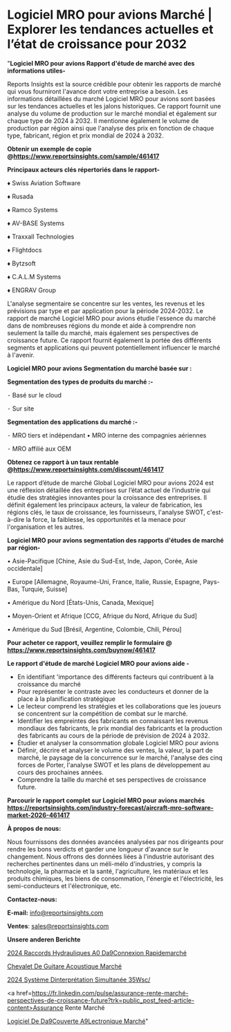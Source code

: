 # Logiciel MRO pour avions Marché | Explorer les tendances actuelles et l’état de croissance pour 2032

"<strong>Logiciel MRO pour avions Rapport d'étude de marché avec des informations utiles-</strong>

Reports Insights est la source crédible pour obtenir les rapports de marché qui vous fourniront l'avance dont votre entreprise a besoin. Les informations détaillées du marché Logiciel MRO pour avions sont basées sur les tendances actuelles et les jalons historiques. Ce rapport fournit une analyse du volume de production sur le marché mondial et également sur chaque type de 2024 à 2032. Il mentionne également le volume de production par région ainsi que l'analyse des prix en fonction de chaque type, fabricant, région et prix mondial de 2024 à 2032.

<strong><b>Obtenir un exemple de copie @</b></strong><a href=https://www.reportsinsights.com/sample/461417><strong><b>https://www.reportsinsights.com/sample/461417</b></strong></a>

<b>Principaux acteurs clés répertoriés dans le rapport-</b>

<b> </b>♦ Swiss Aviation Software

♦ Rusada

♦ Ramco Systems

♦ AV-BASE Systems

♦ Traxxall Technologies

♦ Flightdocs

♦ Bytzsoft

♦ C.A.L.M Systems

♦ ENGRAV Group

L'analyse segmentaire se concentre sur les ventes, les revenus et les prévisions par type et par application pour la période 2024-2032. Le rapport de marché Logiciel MRO pour avions étudie l'essence du marché dans de nombreuses régions du monde et aide à comprendre non seulement la taille du marché, mais également ses perspectives de croissance future. Ce rapport fournit également la portée des différents segments et applications qui peuvent potentiellement influencer le marché à l'avenir.

<strong>Logiciel MRO pour avions Segmentation du marché basée sur :</strong>

<strong>Segmentation des types de produits du marché :-</strong>

⁃ Basé sur le cloud

⁃ Sur site

<strong>Segmentation des applications du marché :-</strong>

⁃ MRO tiers et indépendant
• MRO interne des compagnies aériennes

⁃ MRO affilié aux OEM

<strong><b>Obtenez ce rapport à un taux rentable @</b></strong><a href=https://www.reportsinsights.com/discount/461417><strong><b>https://www.reportsinsights.com/discount/461417</b></strong></a>

Le rapport d’étude de marché Global Logiciel MRO pour avions 2024 est une réflexion détaillée des entreprises sur l’état actuel de l’industrie qui étudie des stratégies innovantes pour la croissance des entreprises. Il définit également les principaux acteurs, la valeur de fabrication, les régions clés, le taux de croissance, les fournisseurs, l'analyse SWOT, c'est-à-dire la force, la faiblesse, les opportunités et la menace pour l'organisation et les autres.

<strong>Logiciel MRO pour avions segmentation des rapports d'études de marché par région-</strong>

• Asie-Pacifique [Chine, Asie du Sud-Est, Inde, Japon, Corée, Asie occidentale]

• Europe [Allemagne, Royaume-Uni, France, Italie, Russie, Espagne, Pays-Bas, Turquie, Suisse]

• Amérique du Nord [États-Unis, Canada, Mexique]

• Moyen-Orient et Afrique [CCG, Afrique du Nord, Afrique du Sud]

• Amérique du Sud [Brésil, Argentine, Colombie, Chili, Pérou]

<strong>Pour acheter ce rapport, veuillez remplir le formulaire @   <a href=https://www.reportsinsights.com/buynow/461417>https://www.reportsinsights.com/buynow/461417</a></strong>

<strong>Le rapport d'étude de marché Logiciel MRO pour avions aide -</strong>
<ul>
  <li>En identifiant 'importance des différents facteurs qui contribuent à la croissance du marché</li>
  <li>Pour représenter le contraste avec les conducteurs et donner de la place à la planification stratégique</li>
  <li>Le lecteur comprend les stratégies et les collaborations que les joueurs se concentrent sur la compétition de combat sur le marché.</li>
  <li>Identifier les empreintes des fabricants en connaissant les revenus mondiaux des fabricants, le prix mondial des fabricants et la production des fabricants au cours de la période de prévision de 2024 à 2032.</li>
  <li>Étudier et analyser la consommation globale Logiciel MRO pour avions</li>
  <li>Définir, décrire et analyser le volume des ventes, la valeur, la part de marché, le paysage de la concurrence sur le marché, l'analyse des cinq forces de Porter, l'analyse SWOT et les plans de développement au cours des prochaines années.</li>
  <li>Comprendre la taille du marché et ses perspectives de croissance future.</li>
</ul>

<strong>Parcourir le rapport complet sur Logiciel MRO pour avions marchés <a href=https://reportsinsights.com/industry-forecast/aircraft-mro-software-market-2026-461417>https://reportsinsights.com/industry-forecast/aircraft-mro-software-market-2026-461417</a></strong>

<strong>À propos de nous:</strong>

Nous fournissons des données avancées analysées par nos dirigeants pour rendre les bons verdicts et garder une longueur d'avance sur le changement. Nous offrons des données liées à l'industrie autorisant des recherches pertinentes dans un méli-mélo d'industries, y compris la technologie, la pharmacie et la santé, l'agriculture, les matériaux et les produits chimiques, les biens de consommation, l'énergie et l'électricité, les semi-conducteurs et l'électronique, etc.

<strong>Contactez-nous:</strong>

<strong>E-mail:</strong> <a href=mailto:info@reportsinsights.com>info@reportsinsights.com</a>

<strong>Ventes</strong>: <a href=mailto:sales@reportsinsights.com>sales@reportsinsights.com</a>

<strong>Unsere anderen Berichte</strong>

<a href=https://www.linkedin.com/pulse/2024-raccords-hydrauliques-%C3%A0-d%C3%A9connexion-rapidemarch%C3%A9-9kwrf/>2024 Raccords Hydrauliques A0 Da9Connexion Rapidemarché</a>

<a href=https://www.linkedin.com/pulse/chevalet-de-guitare-acoustique-march%C3%A9-2024-rgric/>Chevalet De Guitare Acoustique Marché</a>

<a href=https://www.linkedin.com/pulse/2024-système-dinterprétation-simultanée-35wsc/>2024 Système Dinterprétation Simultanée 35Wsc/</a>

<a href=https://fr.linkedin.com/pulse/assurance-rente-marché-perspectives-de-croissance-future?trk=public_post_feed-article-content>Assurance Rente Marché</a>

<a href=https://www.linkedin.com/pulse/logiciel-de-d%C3%A9couverte-%C3%A9lectronique-march%C3%A9-vn25f/>Logiciel De Da9Couverte A9Lectronique Marché</a>"

